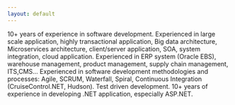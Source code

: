 ```yaml
---
layout: default
---
```

10+ years of experience in software development.
Experienced in large scale application, highly transactional application, Big data architecture, Microservices architecture, client/server application, SOA, system integration, cloud application.
Experienced in ERP system (Oracle EBS), warehouse management, product management, supply chain management, ITS,CMS...
Experienced in software development methodologies and processes: Agile, SCRUM, Waterfall,
Spiral, Continuous Integration (CruiseControl.NET, Hudson). Test driven development.
10+ years of experience in developing .NET application, especially ASP.NET.

